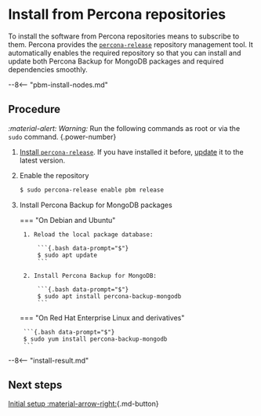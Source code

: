 # Install from Percona repositories

To install the software from Percona repositories means to subscribe to them. Percona provides the [`percona-release`](https://www.percona.com/doc/percona-repo-config/index.html) repository management tool. It automatically enables the required repository so that you can install and update both Percona Backup for MongoDB packages and required dependencies smoothly.

--8<-- "pbm-install-nodes.md"

## Procedure

<i warning>:material-alert: Warning:</i> Run the following commands as root or via the `sudo` command.
{.power-number}

1. [Install `percona-release`](https://www.percona.com/doc/percona-repo-config/installing.html). If you have installed it before, [update](https://www.percona.com/doc/percona-repo-config/updating.html) it to the latest version.

2. Enable the repository

    ```{.bash data-prompt="$"}
    $ sudo percona-release enable pbm release
    ```

3. Install Percona Backup for MongoDB packages

    === "On Debian and Ubuntu"    

        1. Reload the local package database:    

            ```{.bash data-prompt="$"}
            $ sudo apt update
            ```    

        2. Install Percona Backup for MongoDB:    

            ```{.bash data-prompt="$"}
            $ sudo apt install percona-backup-mongodb
            ```    

    === "On Red Hat Enterprise Linux and derivatives" 

        ```{.bash data-prompt="$"}
        $ sudo yum install percona-backup-mongodb
        ```

--8<-- "install-result.md"

## Next steps

[Initial setup :material-arrow-right:](initial-setup.md){.md-button}